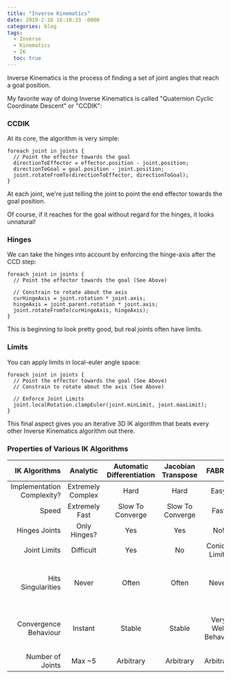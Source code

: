 ```yaml
---
title: "Inverse Kinematics"
date: 2019-2-16 16:10:33 -0000
categories: blog
tags:
  - Inverse
  - Kinematics
  - IK
  toc: true
---
```


Inverse Kinematics is the process of finding a set of joint angles that reach a goal position.

My favorite way of doing Inverse Kinematics is called "Quaternion Cyclic Coordinate Descent" or "CCDIK":

<!-- Load the Three.js library, assorted helpers, and the actual IK script code... -->
<script type="text/javascript" src="../../assets/js/three.js"></script>
<script type="text/javascript" src="../../assets/js/DragControls.js"></script>
<script type="text/javascript" src="../../assets/js/OrbitControls.js"></script>
<script type="text/javascript" src="../../assets/js/IK/Environment.js"></script>
<script type="text/javascript" src="../../assets/js/IK/IKExample.js" ccd="enabled" hinge="enabled"  limits="enabled"></script>

### CCDIK

At its core, the algorithm is very simple:
```
foreach joint in joints {
  // Point the effector towards the goal
  directionToEffector = effector.position - joint.position;
  directionToGoal = goal.position - joint.position;
  joint.rotateFromTo(directionToEffector, directionToGoal);
}
```

At each joint, we're just telling the joint to point the end effector towards the goal position.

<script type="text/javascript" src="../../assets/js/IK/IKExample.js" ccd="enabled" hinge="disabled" limits="disabled"></script>

Of course, if it reaches for the goal without regard for the hinges, it looks unnatural!

### Hinges

We can take the hinges into account by enforcing the hinge-axis after the CCD step:
```
foreach joint in joints {
  // Point the effector towards the goal (See Above)

  // Constrain to rotate about the axis
  curHingeAxis = joint.rotation * joint.axis;
  hingeAxis = joint.parent.rotation * joint.axis;
  joint.rotateFromTo(curHingeAxis, hingeAxis);
}
```
<script type="text/javascript" src="../../assets/js/IK/IKExample.js" ccd="enabled" hinge="enabled"  limits="disabled"></script>

This is beginning to look pretty good, but real joints often have limits.  

### Limits

You can apply limits in local-euler angle space:
```
foreach joint in joints {
  // Point the effector towards the goal (See Above)
  // Constrain to rotate about the axis (See Above)

  // Enforce Joint Limits
  joint.localRotation.clampEuler(joint.minLimit, joint.maxLimit);
}
```
<script type="text/javascript" src="../../assets/js/IK/IKExample.js" ccd="enabled" hinge="enabled" limits="enabled" orbit="enabled"></script>

This final aspect gives you an iterative 3D IK algorithm that beats every other Inverse Kinematics algorithm out there.


### Properties of Various IK Algorithms
|              IK Algorithms |      Analytic     | Automatic Differentiation | Jacobian Transpose |       FABRIK      |           Quaternion CCDIK           |
|---------------------------:|:-----------------:|:-------------------------:|:------------------:|:-----------------:|:------------------------------------:|
| Implementation Complexity? | Extremely Complex |            Hard           |        Hard        |        Easy       |                 Easy                 |
|                      Speed |   Extremely Fast  |      Slow To Converge     |  Slow To Converge  |        Fast       |                 Fast                 |
|              Hinges Joints |    Only Hinges?   |            Yes            |         Yes        |        No!        |                  Yes                 |
|               Joint Limits |     Difficult     |            Yes            |         No         |   Conical Limits  |                  Yes                 |
|         Hits Singularities |       Never       |           Often           |        Often       |       Never       | Rarely (often anneals  through them) |
|      Convergence Behaviour |      Instant      |           Stable          |       Stable       | Very Well Behaved |  Well Behaved across short distances |
|           Number of Joints |       Max ~5      |         Arbitrary         |      Arbitrary     |     Arbitrary     |               Arbitrary              |
